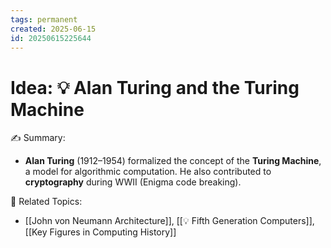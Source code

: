 ```yaml
---
tags: permanent
created: 2025-06-15
id: 20250615225644
---
```


# Idea: 💡 Alan Turing and the Turing Machine

✍ Summary:
- **Alan Turing** (1912–1954) formalized the concept of the **Turing Machine**, a model for algorithmic computation. He also contributed to **cryptography** during WWII (Enigma code breaking).


👀 Related Topics:
- [[John von Neumann Architecture]], [[💡 Fifth Generation Computers]], [[Key Figures in Computing History]]

